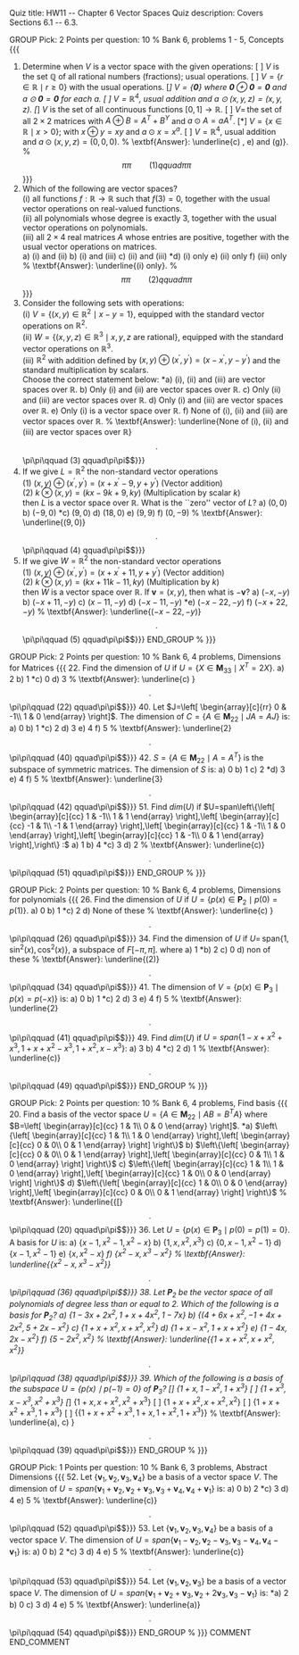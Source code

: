 Quiz title: HW11 -- Chapter 6 Vector Spaces
Quiz description: Covers Sections 6.1 -- 6.3.

GROUP
Pick: 2
Points per question: 10
% Bank 6, problems 1 - 5, Concepts {{{
1.  Determine when $V$ is a vector space with the given operations: 
[ ] $V$ is the set $\mathbb{Q}$ of all rational numbers (fractions); usual operations.
[ ] $V=\{r\in\mathbb{R}\mid r\geq0\}$ with the usual operations.
[*] $V=\{\mathbf{0}\}$ where $\mathbf{0}\oplus\mathbf{0}=\mathbf{0}$ and $a\odot\mathbf{0}=\mathbf{0}$ for each $a$.
[ ] $V=\mathbb{R}^{4}$, usual addition and $a\odot(x,y,z)=(x,y,z)$.
[*] $V$ is the set of all continuous functions $[0,1]\rightarrow\mathbb{R}$.
[ ] $V=\,$the set of all $2\times2$ matrices with $A\oplus B=A^{T}+B^{Y}$ and $a\odot A=aA^{T}$.
[*] $V=\{x\in\mathbb{R}\mid x>0\};$ with $x\oplus y=xy$ and $a\odot x=x^{a}$.
[ ] $V=\mathbb{R}^{4}$, usual addition and $a\odot(x,y,z)=(0,0,0)$.
% \extbf{Answer}: \underline{c) , e)  and (g)}.
% $$\pi\pi\qquad  (1)  qquad\pi\pi$$}}}
2.  Which of the following are vector spaces?  <br>
    (i)  all functions $f:\mathbb{R}\rightarrow\mathbb{R}$ such that $f(3)=0$, together with the usual vector operations on real-valued functions.<br>
    (ii)  all polynomials whose degree is exactly $3$, together with the usual vector operations on polynomials.<br>
    (iii)  all $2\times4$ real matrices $A$ whose entries are positive, together with the usual vector operations on matrices.<br>
a)  (i)  and (ii)
b)  (i) and (iii)
c)  (ii)  and (iii)
*d) (i)  only
e)  (ii)  only
f)  (iii)  only
% \textbf{Answer}: \underline{(i)  only}.
% $$\pi\pi\qquad  (2)   qquad\pi\pi$$}}}
3.  Consider the following sets with operations:<br> 
    (i)  $V=\left\{(x,y)\in\mathbb{R}^{2}\mid x-y=1\right\}$, equipped with the standard vector operations on $\mathbb{R}^{2}.$<br>
    (ii)  $W=\left\{(x,y,z)\in\mathbb{R}^{3}\mid x,y,z\text{ are rational} \right\}$, equipped with the standard vector operations on $\mathbb{R}^{3}.$<br>
    (iii)  $\mathbb{R}^{2}$ with addition defined by $(x,y)\oplus(x^{\prime},y^{\prime})=(x-x^{\prime},y-y^{\prime})$ and the standard multiplication by scalars.<br>
    Choose the correct statement below:
*a) (i), (ii)  and (iii)  are vector spaces over $\mathbb{R}$.
b)  Only (i)  and (ii)  are vector spaces over $\mathbb{R.}$
c)  Only (ii)  and (iii)  are vector spaces over $\mathbb{R}$.
d)  Only (i)  and (iii)  are vector spaces over $\mathbb{R}$.
e)  Only (i)  is a vector space over $\mathbb{R}$.
f)  None of (i), (ii)  and (iii)  are vector spaces over $\mathbb{R}$.
% \textbf{Answer}: \underline{None of (i), (ii)  and (iii)  are vector spaces over $\mathbb{R}$}$$.
% $$\pi\pi\qquad  (3)   qquad\pi\pi$$}}}
4.  If we give $L=\mathbb{R}^{2}$ the non-standard vector operations <br>
    (1) $(x,y)\oplus(x^{\prime},y^{\prime}) = (x+x^{\prime}-9,y+y^{\prime})$ (Vector addition)<br>
    (2) $k\otimes (x,y)=(kx-9k+9,ky)$ (Multiplication by scalar $k$)<br>
    then $L$ is a vector space over $\mathbb{R}$. What is the ``zero'' vector of $L$?
a)  $(0,0)$
b)  $(-9,0)$
*c) $(9,0)$
d)  $(18,0)$
e)  $(9,9)$
f)  $(0,-9)$
% \textbf{Answer}: \underline{$(9,0)$}$$.
% $$\pi\pi\qquad  (4)   qquad\pi\pi$$}}}
5.  If we give $W=\mathbb{R}^{2}$ the non-standard vector operations <br> 
    (1) $(x,y)\oplus(x^{\prime},y^{\prime}) = \left(x+x^{\prime}+11,y+y^{\prime }\right)$ (Vector addition) <br>
    (2)	$k\otimes (x,y)  = (kx+11k-11,ky)$ (Multiplication by $k$)<br>
    then $W$ is a vector space over $\mathbb{R}$. If $\mathbf{v}=(x,y)$, then what is $-\mathbf{v}$?
a)  $\left(-x,-y\right)$
b)  $\left(-x+11,-y\right)$
c)  $\left( x-11,-y\right)$
d)  $\left(-x-11,-y\right)$
*e) $\left(-x-22,-y\right)$
f)  $\left(-x+22,-y\right)$
% \textbf{Answer}: \underline{$\left(-x-22,-y\right)$}$$.
% $$\pi\pi\qquad  (5)   qquad\pi\pi$$}}}
END_GROUP
% }}}

GROUP
Pick: 2
Points per question: 10
% Bank 6, 4 problems, Dimensions for Matrices {{{
22. Find the dimension of $U$ if $U=\{X\in\mathbf{M}_{33}\mid X^{T}=2X\}$. 
a)  2
b)  1
*c) 0
d)  3
% \textbf{Answer}: \underline{c) }$$.
% $$\pi\pi\qquad  (22)   qquad\pi\pi$$}}}
40. Let $J=\left[ 
    \begin{array}[c]{rr}
	0 &  -1\\
	1 &  0
    \end{array}
    \right]$. The dimension of $C=\left\{  A\in\mathbf{M}_{22}\mid JA=AJ\right\}$ is:
a)  $0$
b)  $1$
*c) $2$
d)  $3$
e)  $4$
f)  $5$
% \textbf{Answer}: \underline{$2$}$$.
% $$\pi\pi\qquad  (40)   qquad\pi\pi$$}}}
42. $S=\left\{  A\in\mathbf{M}_{22}\mid A=A^{T}\right\}$ is the subspace of symmetric matrices. The dimension of $S$ is: 
a)  $0$
b)  $1$
c)  $2$
*d) $3$
e)  $4$
f)  $5$
% \textbf{Answer}: \underline{$3$}$$.
% $$\pi\pi\qquad  (42)   qquad\pi\pi$$}}}
51. Find $dim(U)$ if $U=span\left\{\left[ 
    \begin{array}[c]{cc}
	1 &  -1\\
	1 &  1
    \end{array}
    \right],\left[
    \begin{array}[c]{cc}
	-1 &  1\\
	-1 &  1
    \end{array}
    \right],\left[
    \begin{array}[c]{cc}
	1 &  -1\\
	1 &  0
    \end{array}
    \right],\left[
    \begin{array}[c]{cc}
	1 &  -1\\
	0 &  1
    \end{array}
    \right],\right\}  :$
a)  1
b)  4
*c) 3
d)  2
% \textbf{Answer}: \underline{c)}$$.
% $$\pi\pi\qquad  (51)   qquad\pi\pi$$}}}
END_GROUP
% }}}

GROUP
Pick: 2
Points per question: 10
% Bank 6, 4 problems, Dimensions for polynomials {{{
26. Find the dimension of $U$ if $U=\{p(x)\in\mathbf{P}_{2}\mid p(0)=p(1)\}$. 
a)  0
b)  1
*c) 2
d)  None of these
% \textbf{Answer}: \underline{c) }$$.
% $$\pi\pi\qquad  (26)   qquad\pi\pi$$}}}
34. Find the dimension of $U$ if $U=\,$span$\{1,$ sin$^{2} (x),\,$cos$^{2}(x)\}$, a subspace of $F[-\pi,\pi]$. where 
a)  1
*b) 2
c)  0
d)  non of these
% \textbf{Answer}: \underline{(2)}$$.
% $$\pi\pi\qquad  (34)   qquad\pi\pi$$}}}
41. The dimension of $V=\left\{  p(x)\in\mathbf{P}_{3}\mid p(x)=p(-x)\right\}$ is: 
a)  $0$
b)  $1$
*c) $2$
d)  $3$
e)  $4$
f)  $5$
% \textbf{Answer}: \underline{$2$}$$.
% $$\pi\pi\qquad  (41)   qquad\pi\pi$$}}}
49. Find $dim(U)$ if $U=span\left\{  1-x+x^{2}+x^{3},1+x+x^{2}-x^{3},1+x^{2},x-x^{3}\right\}  :$ 
a)  3
b)  4
*c) 2
d)  1
% \textbf{Answer}: \underline{c)}$$.
% $$\pi\pi\qquad  (49)   qquad\pi\pi$$}}}
END_GROUP
% }}}

GROUP
Pick: 2
Points per question: 10
% Bank 6, 4 problems, Find basis {{{
20. Find a basis of the vector space 
    $U=\{A\in\mathbf{M}_{22}\mid AB=B^{T}A\}$ where $B=\left[
    \begin{array}[c]{cc}
	1 &  1\\
	0 &  0
    \end{array}
    \right]$.
*a) $\left\{\left[
    \begin{array}[c]{cc}
	1 &  1\\
	1 &  0
    \end{array}
    \right],\left[
    \begin{array}[c]{cc}
	0 &  0\\
	0 &  1
    \end{array}
    \right]  \right\}$
b)  $\left\{\left[
    \begin{array}[c]{cc}
	0 &  0\\
	0 &  1
    \end{array}
    \right],\left[
    \begin{array}[c]{cc}
	0 &  1\\
	1 &  0
    \end{array}
    \right]  \right\}$
c)  $\left\{\left[
    \begin{array}[c]{cc}
	1 &  1\\
	1 &  0
    \end{array}
    \right],\left[
    \begin{array}[c]{cc}
	1 &  0\\
	0 &  0
    \end{array}
    \right]  \right\}$
d)  $\left\{\left[
    \begin{array}[c]{cc}
	1 &  0\\
	0 &  0
    \end{array}
    \right],\left[
    \begin{array}[c]{cc}
	0 &  0\\
	0 &  1
    \end{array}
    \right]  \right\}$
% \textbf{Answer}: \underline{$\left\{\left[
% \begin{array}[c]{cc}
%     1 &  1\\
%     1 &  0
% \end{array}
% \right],\left[
% \begin{array}[c]{cc}
%     0 &  0\\
%     0 &  1
% \end{array}
% \right]  \right\}$}$$.
% $$\pi\pi\qquad  (20)   qquad\pi\pi$$}}}
36. Let $U=\left\{  p(x)\in\mathbf{P}_{3}\mid p(0)=p(1)=0\right\}$. A basis for $U$ is: 
a)  $\left\{x-1,x^{2}-1,x^{2}-x\right\}$
b)  $\left\{1,x,x^{2},x^{3}\right\}$
c)  $\left\{0,x-1,x^{2}-1\right\}$
d)  $\left\{x-1,x^{2}-1\right\}$
e)  $\left\{x,x^{2}-x\right\}$
*f) $\left\{x^{2}-x,x^{3}-x^{2}\right\}$
% \textbf{Answer}: \underline{$\left\{  x^{2}-x,x^{3}-x^{2}\right\}$}$$.
% $$\pi\pi\qquad  (36)   qquad\pi\pi$$}}}
38. Let $\mathbf{P}_{2}$ be the vector space of all polynomials of degree less than or equal to $2$. Which of the following is a basis for $\mathbf{P}_{2}$? 
a)  $\left\{1-3x+2x^{2},1+x+4x^{2},1-7x\right\}$
b)  $\left\{(4+6x+x^{2},-1+4x+2x^{2},5+2x-x^{2}\right\}$
*c) $\left\{1+x+x^{2},x+x^{2},x^{2}\right\}$
d)  $\left\{1+x-x^{2},1+x+x^{2}\right\}$
e)  $\left\{1-4x,2x-x^{2}\right\}$
f)  $\left\{5-2x^{2},x^{2}\right\}$
% \textbf{Answer}: \underline{$\left\{  1+x+x^{2},x+x^{2},x^{2}\right\}$}$$.
% $$\pi\pi\qquad  (38)   qquad\pi\pi$$}}}
39. Which of the following is a basis of the subspace $U=\{p(x)\mid p(-1)=0\}$ of $\mathbf{P}_{3}$? 
[*] $\left\{1+x,1-x^{2},1+x^{3}\right\}$
[ ] $\left\{1+x^{3},x-x^{3},x^{2}+x^{3}\right\}$
[*] $\left\{1+x,x+x^{2},x^{2}+x^{3}\right\}$
[ ] $\left\{1+x+x^{2},x+x^{2},x^{2}\right\}$
[ ] $\left\{1+x+x^{2}+x^{3},1+x^{3}\right\}$
[ ] $\left\{\left\{ 1+x+x^{2}+x^{3},1+x,1+x^{2},1+x^{3}\right\}  \right\}$
% \textbf{Answer}: \underline{a), c) }$$.
% $$\pi\pi\qquad  (39)   qquad\pi\pi$$}}}
END_GROUP
% }}}

GROUP
Pick: 1
Points per question: 10
% Bank 6, 3 problems, Abstract Dimensions {{{
52. Let $\{\mathbf{v}_{1},\mathbf{v}_{2},\mathbf{v}_{3},\mathbf{v}_{4}\}$ 
    be a basis of a vector space $V$. The dimension of $U=span\{\mathbf{v}
    _{1}+\mathbf{v}_{2},\mathbf{v}_{2}+\mathbf{v}_{3},\mathbf{v}_{3}
    +\mathbf{v}_{4},\mathbf{v}_{4}+\mathbf{v}_{1}\}$ is:
a)  $0$
b)  $2$
*c) $3$
d)  $4$
e)  $5$
% \textbf{Answer}: \underline{c)}$$.
% $$\pi\pi\qquad  (52)   qquad\pi\pi$$}}}
53. Let $\{\mathbf{v}_{1},\mathbf{v}_{2},\mathbf{v}_{3},\mathbf{v}_{4}\}$ 
    be a basis of a vector space $V$. The dimension of $U=span\{\mathbf{v}
    _{1}-\mathbf{v}_{2},\mathbf{v}_{2}-\mathbf{v}_{3},\mathbf{v}_{3}
    -\mathbf{v}_{4},\mathbf{v}_{4}-\mathbf{v}_{1}\}$ is:
a)  $0$
b)  $2$
*c) $3$
d)  $4$
e)  $5$
% \textbf{Answer}: \underline{c)}$$.
% $$\pi\pi\qquad  (53)   qquad\pi\pi$$}}}
54. Let $\{\mathbf{v}_{1},\mathbf{v}_{2},\mathbf{v}_{3}\}$ be a basis of a 
    vector space $V$. The dimension of $U=span\{\mathbf{v}_{1}+\mathbf{v}
    _{2}+\mathbf{v}_{3},\mathbf{v}_{2}+2\mathbf{v}_{3},\mathbf{v}_{3}
    -\mathbf{v}_{1}\}$ is:
*a) $2$
b)  $0$
c)  $3$
d)  $4$
e)  $5$
% \textbf{Answer}: \underline{a)}$$.
% $$\pi\pi\qquad  (54)   qquad\pi\pi$$}}}
END_GROUP
% }}}
COMMENT
END_COMMENT
